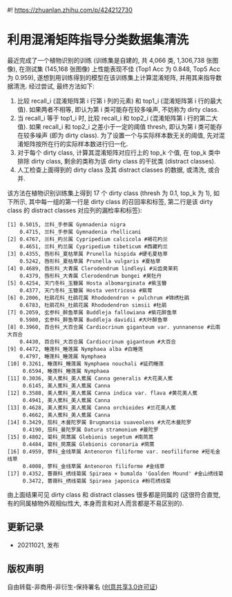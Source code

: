 #! https://zhuanlan.zhihu.com/p/424212730
# 利用混淆矩阵指导分类数据集清洗

最近完成了一个植物识别的训练 (训练集是自建的, 共 4,066 类, 1,306,738 张图像), 在测试集 (145,168 张图像) 上性能表现不佳 (Top1 Acc 为 0.848, Top5 Acc 为 0.959), 遂想到用训练得到的模型在该训练集上计算混淆矩阵, 并用其来指导数据清洗. 经过尝试, 最终方法如下:
1) 比较 recall_i (混淆矩阵第 i 行第 i 列的元素) 和 top1_i (混淆矩阵第 i 行的最大值). 如果两者不相等, 即认为第 i 类可能存在较多噪声, 不妨称为 dirty class.
2) 当 recall_i 等于 top1_i 时, 比较 recall_i 和 top2_i (混淆矩阵第 i 行的第二大值). 如果 recall_i 和 top2_i 之差小于一定的阈值 thresh, 即认为第 i 类可能存在较多噪声 (即为 dirty class). 为了设置一个与实际样本数无关的阈值, 先对混淆矩阵按所在行的实际样本数进行归一化.
3) 对于每个 dirty class, 计算其混淆矩阵对应行上的 top_k 个值, 在 top_k 类中排除 dirty class, 剩余的类称为该 dirty class 的干扰类 (distract classes). 
4) 人工检查上面得到的 dirty class 及其 distract classes 的数据, 或清洗, 或合并.

该方法在植物识别训练集上得到 17 个 dirty class (thresh 为 0.1, top_k 为 1), 如下所示, 其中每一组的第一行是 dirty class 的召回率和标签, 第二行是该 dirty class 的 distract classes 对应列的漏检率和标签):
```
[1] 0.5015, 兰科_手参属 Gymnadenia nigra
    0.4715, 兰科_手参属 Gymnadenia rhellicani
[2] 0.4767, 兰科_杓兰属 Cypripedium calcicola #褐花杓兰
    0.4651, 兰科_杓兰属 Cypripedium tibeticum #西藏杓兰
[3] 0.4355, 唇形科_夏枯草属 Prunella hispida #硬毛夏枯草
    0.5242, 唇形科_夏枯草属 Prunella vulgaris #夏枯草
[4] 0.4689, 唇形科_大青属 Clerodendrum lindleyi #尖齿臭茉莉
    0.4379, 唇形科_大青属 Clerodendrum bungei #臭牡丹
[5] 0.4254, 天门冬科_玉簪属 Hosta albomarginata #紫玉簪
    0.4377, 天门冬科_玉簪属 Hosta ventricosa #紫萼
[6] 0.2006, 杜鹃花科_杜鹃花属 Rhododendron × pulchrum #锦绣杜鹃
    0.6783, 杜鹃花科_杜鹃花属 Rhododendron simsii #杜鹃
[7] 0.2059, 玄参科_醉鱼草属 Buddleja fallowiana #紫花醉鱼草
    0.5980, 玄参科_醉鱼草属 Buddleja davidii #大叶醉鱼草
[8] 0.3960, 百合科_大百合属 Cardiocrinum giganteum var. yunnanense #云南大百合
    0.4430, 百合科_大百合属 Cardiocrinum giganteum #大百合
[9] 0.4472, 睡莲科_睡莲属 Nymphaea alba #白睡莲
    0.4797, 睡莲科_睡莲属 Nymphaea
[10] 0.3261, 睡莲科_睡莲属 Nymphaea nouchali #延药睡莲
     0.6594, 睡莲科_睡莲属 Nymphaea
[11] 0.3036, 美人蕉科_美人蕉属 Canna generalis #大花美人蕉
     0.6145, 美人蕉科_美人蕉属 Canna
[12] 0.3588, 美人蕉科_美人蕉属 Canna indica var. flava #黄花美人蕉
     0.4941, 美人蕉科_美人蕉属 Canna
[13] 0.4628, 美人蕉科_美人蕉属 Canna orchioides #兰花美人蕉
     0.4662, 美人蕉科_美人蕉属 Canna
[14] 0.3429, 茄科_木曼陀罗属 Brugmansia suaveolens #大花木曼陀罗
     0.4190, 茄科_曼陀罗属 Datura stramonium #曼陀罗
[15] 0.4802, 菊科_茼蒿属 Glebionis segetum #南茼蒿
     0.4484, 菊科_茼蒿属 Glebionis coronaria #茼蒿
[16] 0.4959, 蓼科_金线草属 Antenoron filiforme var. neofiliforme #短毛金线草
     0.4008, 蓼科_金线草属 Antenoron filiforme #金线草
[17] 0.4352, 蔷薇科_绣线菊属 Spiraea × bumalda 'Goalden Mound' #金山绣线菊
     0.3472, 蔷薇科_绣线菊属 Spiraea japonica #粉花绣线菊
```
由上面结果可见 dirty class 和 distract classes 很多都是同属的 (这很符合直觉, 有的同属植物外观相似性大, 本身而言和对人而言都是不易区别的). 

## **更新记录**
- 20211021, 发布

## **版权声明**
自由转载-非商用-非衍生-保持署名 ([创意共享3.0许可证](https://creativecommons.org/licenses/by-nc-nd/3.0/deed.zh))
